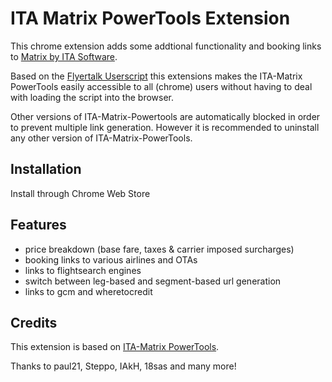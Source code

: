 ITA Matrix PowerTools Extension
=============

This chrome extension adds some addtional functionality and booking links to [Matrix by ITA Software](https://matrix.itasoftware.com/).

Based on the [Flyertalk Userscript](https://www.flyertalk.com/forum/travel-tools/1623427-ita-matrix-powertools-userscript-orbitz-dl-ua-aa-ba-cz-ib-la-lh-lx-tk.html) this extensions makes the ITA-Matrix PowerTools easily accessible to all (chrome) users without having to deal with loading the script into the browser.

Other versions of ITA-Matrix-Powertools are automatically blocked in order to prevent multiple link generation. However it is recommended to uninstall any other version of ITA-Matrix-PowerTools.
## Installation
Install through Chrome Web Store

## Features
- price breakdown (base fare, taxes & carrier imposed surcharges)
- booking links to various airlines and OTAs
- links to flightsearch engines
- switch between leg-based and segment-based url generation
- links to gcm and wheretocredit

## Credits
This extension is based on [ITA-Matrix PowerTools](https://github.com/SteppoFF/ita-matrix-powertools).

Thanks to paul21, Steppo, IAkH, 18sas and many more!
